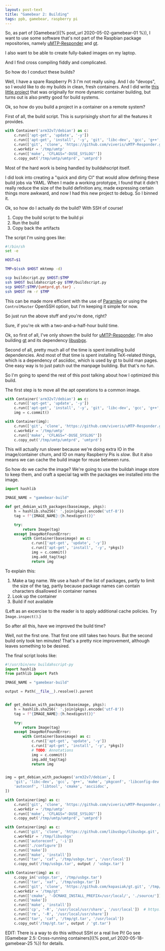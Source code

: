```yaml
---
layout: post-text
title: "Gamebear 2: Building"
tags: ppb, gamebear, raspberry pi
---
```


So, as part of [Gamebear]({% post_url 2020-05-02-gamebear-01 %}), I want to use some software that's not part of the Raspbian package repositories, namely [uMTP-Responder](https://github.com/viveris/uMTP-Responder) and [gt](https://github.com/kopasiak/gt).

I also want to be able to create fully-baked images on my laptop.

And I find cross compiling fiddly and complicated.

So how do I conduct these builds?

Well, I have a spare Raspberry Pi 3 I'm not really using. And I do "devops", so I would like to do my builds in clean, fresh containers. And I did write [this little project](https://buildahscript.github.io/) that was originally for more dynamic container building, but turns out is also pretty good for build systems.

Ok, so how do you build a project in a container on a remote system?

First of all, the build script. This is surprisingly short for all the features it provides.

```python
with Container('arm32v7/debian') as c:
    c.run(['apt-get', 'update', '-y'])
    c.run(['apt-get', 'install', '-y', 'git', 'libc-dev', 'gcc', 'g++', 'make', 'pkgconf'])
    c.run(['git', 'clone', 'https://github.com/viveris/uMTP-Responder.git', '/tmp/umtp'])
    c.workdir = '/tmp/umtp'
    c.run(['make', 'CFLAGS="-DUSE_SYSLOG"'])
    c.copy_out('/tmp/umtp/umtprd', 'umtprd')
```

Most of the hard work is being handled by buildahscript itself.

I did look into creating a "quick and dirty CI" that would allow defining these build jobs via YAML. When I made a working prototype, I found that it didn't really reduce the size of the build definition any, made expressing certain things more awkward, and now I had this new project to debug. So I binned it.

Ok, so how do I actually do the build? With SSH of course!

1. Copy the build script to the build pi
2. Run the build
3. Copy back the artifacts

The script I'm using goes like:

```sh
#!/bin/sh
set -e

HOST=$1

TMP=$(ssh $HOST mktemp -d)

scp buildscript.py $HOST:$TMP
ssh $HOST buildahscript-py $TMP/buildscript.py
scp $HOST:$TMP/{umtprd,gt.tar} .
ssh $HOST rm -r $TMP
```

This can be made more efficient with the use of [Paramiko](https://www.paramiko.org/) or using the `ControlMaster` OpenSSH option, but I'm keeping it simple for now.

So just run the above stuff and you're done, right?

Sure, if you're ok with a two-and-a-half-hour build time.

Ok, so first of all, I've only shown the build for [uMTP-Responder](https://github.com/viveris/uMTP-Responder). I'm also building [gt](https://github.com/kopasiak/gt) and its dependency [libusbgx](https://github.com/libusbgx/libusbgx).

Second of all, pretty much all of the time is spent installing build dependencies. And most of that time is spent installing TeX-related things, which is a dependency of asciidoc, which is used by gt to build man pages. One easy way is to just patch out the manpage building. But that's no fun.

So I'm going to spend the rest of this post talking about how I optimized this build.

The first step is to move all the apt operations to a common image.

```python
with Container('arm32v7/debian') as c:
    c.run(['apt-get', 'update', '-y'])
    c.run(['apt-get', 'install', '-y', 'git', 'libc-dev', 'gcc', 'g++', 'make', 'pkgconf'])
    img = c.commit()

with Container(img):
    c.run(['git', 'clone', 'https://github.com/viveris/uMTP-Responder.git', '/tmp/umtp'])
    c.workdir = '/tmp/umtp'
    c.run(['make', 'CFLAGS="-DUSE_SYSLOG"'])
    c.copy_out('/tmp/umtp/umtprd', 'umtprd')
```

This will actually run slower because we're doing extra IO in the image/container churn, and IO on many Raspberry Pis is _slow_. But it also means we can cache the build image for reuse between runs.

So how do we cache the image? We're going to use the buildah image store to keep them, and craft a special tag with the packages we installed into the image.

```python
import hashlib

IMAGE_NAME = "gamebear-build"

def get_debian_with_packages(baseimage, pkgs):
    h = hashlib.sha256(' '.join(pkgs).encode('utf-8'))
    tag = f"{IMAGE_NAME}:{h.hexdigest()}"

    try:
        return Image(tag)
    except ImageNotFoundError:
        with Container(baseimage) as c:
            c.run(['apt-get', 'update', '-y'])
            c.run(['apt-get', 'install', '-y', *pkgs])
            img = c.commit()
            img.add_tag(tag)
            return img
```

To explain this:

1. Make a tag name. We use a hash of the list of packages, partly to limit the size of the tag, partly because package names can contain characters disallowed in container names
2. Look up the container
3. Build if not available

(Left as an excercise to the reader is to apply additional cache policies. Try `Image.inspect()`.)

So after all this, have we improved the build time?

Well, not the first one. That first one still takes two hours. But the second build only took ten minutes! That's a pretty nice improvement, although leaves something to be desired.


The final script looks like:

```python
#!/usr/bin/env buildahscript-py
import hashlib
from pathlib import Path

IMAGE_NAME = "gamebear-build"

output = Path(__file__).resolve().parent


def get_debian_with_packages(baseimage, pkgs):
    h = hashlib.sha256(' '.join(pkgs).encode('utf-8'))
    tag = f"{IMAGE_NAME}:{h.hexdigest()}"

    try:
        return Image(tag)
    except ImageNotFoundError:
        with Container(baseimage) as c:
            c.run(['apt-get', 'update', '-y'])
            c.run(['apt-get', 'install', '-y', *pkgs])
            # TODO: Annotations
            img = c.commit()
            img.add_tag(tag)
            return img


img = get_debian_with_packages('arm32v7/debian', [
    'git', 'libc-dev', 'gcc', 'g++', 'make', 'pkgconf', 'libconfig-dev',
    'autoconf', 'libtool', 'cmake', 'asciidoc',
])

with Container(img) as c:
    c.run(['git', 'clone', 'https://github.com/viveris/uMTP-Responder.git', '/tmp/umtp'])
    c.workdir = '/tmp/umtp'
    c.run(['make', 'CFLAGS="-DUSE_SYSLOG"'])
    c.copy_out('/tmp/umtp/umtprd', 'umtprd')

with Container(img) as c:
    c.run(['git', 'clone', 'https://github.com/libusbgx/libusbgx.git', '/tmp/libusbgx'])
    c.workdir = '/tmp/libusbgx'
    c.run(['autoreconf', '-i'])
    c.run(['./configure'])
    c.run(['make'])
    c.run(['make', 'install'])
    c.run(['tar', 'caf', '/tmp/usbgx.tar', '/usr/local'])
    c.copy_out('/tmp/usbgx.tar', output / 'usbgx.tar')

with Container(img) as c:
    c.copy_in('usbgx.tar', '/tmp/usbgx.tar')
    c.run(['tar', 'xaf', '/tmp/usbgx.tar'])
    c.run(['git', 'clone', 'https://github.com/kopasiak/gt.git', '/tmp/gt'])
    c.workdir = '/tmp/gt'
    c.run(['cmake', '-DCMAKE_INSTALL_PREFIX=/usr/local/', './source/'])
    c.run(['make'])
    c.run(['make', 'install'])
    c.run(['cp', '-R', '/usr/local/usr/share', '/usr/local'])  # https://github.com/kopasiak/gt/issues/15
    c.run(['rm', '-R', '/usr/local/usr/share'])
    c.run(['tar', 'caf', '/tmp/gt.tar', '/usr/local'])
    c.copy_out('/tmp/gt.tar', output / 'gt.tar')
```

EDIT: There is a way to do this without SSH or a real live Pi! Go see [Gamebear 2.5: Cross-running containers]({% post_url 2020-05-18-gamebear-25 %}) for details.
